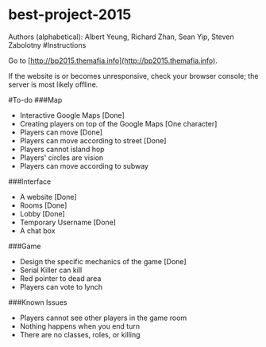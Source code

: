 best-project-2015
=================
Authors (alphabetical): Albert Yeung, Richard Zhan, Sean Yip, Steven Zabolotny
#Instructions

Go to [http://bp2015.themafia.info](http://bp2015.themafia.info).

If the website is or becomes unresponsive, check your browser console; the server is most likely offline.

#To-do
###Map
* Interactive Google Maps [Done]
* Creating players on top of the Google Maps [One character]
* Players can move [Done]
* Players can move according to street [Done]
* Players cannot island hop
* Players' circles are vision
* Players can move according to subway

###Interface
* A website [Done]
* Rooms [Done]
* Lobby [Done]
* Temporary Username [Done]
* A chat box

###Game
* Design the specific mechanics of the game [Done]
* Serial Killer can kill
* Red pointer to dead area
* Players can vote to lynch

###Known Issues
* Players cannot see other players in the game room
* Nothing happens when you end turn
* There are no classes, roles, or killing
